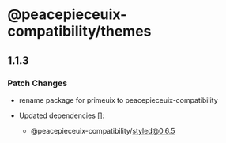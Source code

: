# @peacepieceuix-compatibility/themes

## 1.1.3

### Patch Changes

- rename package for primeuix to peacepieceuix-compatibility

- Updated dependencies []:
    - @peacepieceuix-compatibility/styled@0.6.5
